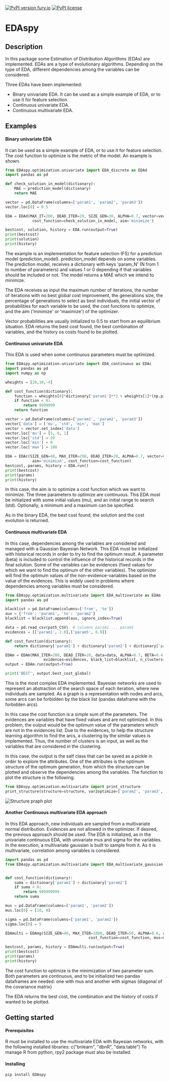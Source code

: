 [![PyPI version fury.io](https://badge.fury.io/py/EDAspy.svg)](https://pypi.python.org/pypi/EDAspy/)
[![PyPI license](https://img.shields.io/pypi/l/EDAspy.svg)](https://pypi.python.org/pypi/EDAspy/)
# EDAspy

## Description

In this package some Estimation of Distribution Algorithms (EDAs) are implemented. EDAs are a type of evolutionary algorithms. Depending on the type of EDA, different dependencies among the variables can be considered.

Three EDAs have been implemented:
* Binary univariate EDA. It can be used as a simple example of EDA, or to use it for feature selection.
* Continuous univariate EDA. 
* Continuous multivariate EDA. 

## Examples

#### Binary univariate EDA
It can be used as a simple example of EDA, or to use it for feature selection. The cost function to optimize is the metric of the model. An example is shown.
```python
from EDAspy.optimization.univariate import EDA_discrete as EDAd
import pandas as pd

def check_solution_in_model(dictionary):
    MAE = prediction_model(dictionary)
    return MAE

vector = pd.DataFrame(columns=['param1', 'param2', 'param3'])
vector.loc[0] = 0.5

EDA = EDAd(MAX_IT=200, DEAD_ITER=20, SIZE_GEN=30, ALPHA=0.7, vector=vector, 
            cost_function=check_solution_in_model, aim='minimize')

bestcost, solution, history = EDA.run(output=True)
print(bestcost)
print(solution)
print(history)
```

The example is an implementation for feature selection (FS) for a prediction model (prediction_model). prediction_model depends on some variables. The prediction model, receives a dictionary with keys 'param_N' (N from 1 to number of parameters) and values 1 or 0 depending if that variables should be included or not. The model returns a MAE which we intend to minimize.

The EDA receives as input the maximum number of iterations, the number of iterations with no best global cost improvement, the generations size, the percentage of generations to select as best individuals, the initial vector of probabilities for each variable to be used, the cost functions to optimize, and the aim ('minimize' or 'maximize') of the optimizer.

Vector probabilities are usually initialized to 0.5 to start from an equilibrium situation. EDA returns the best cost found, the best combination of variables, and the history os costs found to be plotted.

#### Continuous univariate EDA

This EDA is used when some continuous parameters must be optimized. 
```python
from EDAspy.optimization.univariate import EDA_continuous as EDAc
import pandas as pd
import numpy as np

wheights = [20,10,-4]

def cost_function(dictionary):
    function = wheights[0]*dictionary['param1']**2 + wheights[1]*(np.pi/dictionary['param2']) - 2 - wheights[2]*dictionary['param3']
    if function < 0:
        return 9999999
    return function

vector = pd.DataFrame(columns=['param1', 'param2', 'param3'])
vector['data'] = ['mu', 'std', 'min', 'max']
vector = vector.set_index('data')
vector.loc['mu'] = [5, 8, 1]
vector.loc['std'] = 20
vector.loc['min'] = 0
vector.loc['max'] = 100

EDA = EDAc(SIZE_GEN=40, MAX_ITER=200, DEAD_ITER=20, ALPHA=0.7, vector=vector, 
            aim='minimize', cost_function=cost_function)
bestcost, params, history = EDA.run()
print(bestcost)
print(params)
print(history)
```

In this case, the aim is to optimize a cost function which we want to minimize. The three parameters to optimize are continuous. This EDA must be initialized with some initial values (mu), and an initial range to search (std). Optionally, a minimum and a maximum can be specified.

As in the binary EDA, the best cost found, the solution and the cost evolution is returned.

#### Continuous multivariate EDA

In this case, dependencies among the variables are considered and managed with a Gaussian Bayesian Network. This EDA must be initialized with historical records in order to try to find the optimum result. A parameter (beta) is included to control the influence of the historical records in the final solution. Some of the variables can be evidences (fixed values for which we want to find the optimum of the other variables). 
The optimizer will find the optimum values of the non-evidence-variables based on the value of the evidences. This is widely used in problems where dependencies among variables must be considered.

```python
from EDAspy.optimization.multivariate import EDA_multivariate as EDAm
import pandas as pd

blacklist = pd.DataFrame(columns=['from', 'to'])
aux = {'from': 'param1', 'to': 'param2'}
blacklist = blacklist.append(aux, ignore_index=True)

data = pd.read_csv(path_CSV)  # columns param1 ... param5
evidences = [['param1', 2.0],['param5', 6.9]]

def cost_function(dictionary):
    return dictionary['param1'] + dictionary['param2'] + dictionary['param3'] + dictionary['param4'] + dictionary['param5']

EDAm = EDAm(MAX_ITER=200, DEAD_ITER=20, data=data, ALPHA=0.7, BETA=0.4, cost_function=cost_function,
                 evidences=evidences, black_list=blacklist, n_clusters=6, cluster_vars=['param1', 'param5'])
output = EDAm.run(output=True)

print('BEST', output.best_cost_global)
```
This is the most complex EDA implemented. Bayesian networks are used to represent an abstraction of the search space of each iteration, where new individuals are sampled. As a graph is a representation with nodes and arcs, some arcs can be forbidden by the black list (pandas dataframe with the forbidden arcs). 

In this case the cost function is a simple sum of the parameters. The evidences are variables that have fixed values and are not optimized. In this problem, the output would be the optimum value of the parameters which are not in the evidences list.
Due to the evidences, to help the structure learning algorithm to find the arcs, a clustering by the similar values is implemented. Thus, the number of clusters is an input, as well as the variables that are considered in the clustering.

In this case, the output is the self class that can be saved as a pickle in order to explore the attributes. One of the attributes is the optimum structure of the optimum generation, from which the structure can be plotted and observe the dependencies among the variables. The function to plot the structure is the following:
```python
from EDAspy.optimization.multivariate import print_structure
print_structure(structure=structure, var2optimize=['param2', 'param3', 'param4'], evidences=['param1', 'param5'])
```

![Structure praph plot](/structure.PNG "Structure of the optimum generation found by the EDA")

#### Another Continuous multivariate EDA approach

In this EDA approach, new individuals are sampled from a multivariate normal distribution. Evidences are not allowed in the optimizer. If desired, the previous approach should be used.
The EDA is initialized, as in the univariate continuous EDA, with univariate mus and sigma for the variables. In the execution, a multivariate gaussian is built to sample from it. As it is multivariate, correlation among variables is considered.

```python
import pandas as pd
from EDAspy.optimization.multivariate import EDA_multivariate_gaussian as EDAmg


def cost_function(dictionary):
    suma = dictionary['param1'] + dictionary['param2']
    if suma < 0:
        return 999999999
    return suma

mus = pd.DataFrame(columns=['param1', 'param2'])
mus.loc[0] = [10, 8]

sigma = pd.DataFrame(columns=['param1', 'param2'])
sigma.loc[0] = 5

EDAmulti = EDAmg(SIZE_GEN=40, MAX_ITER=1000, DEAD_ITER=50, ALPHA=0.6, aim='minimize',
                                     cost_function=cost_function, mus=mus, sigma=sigma)

bestcost, params, history = EDAmulti.run(output=True)
print(bestcost)
print(params)
print(history)
```

The cost function to optimize is the minimization of two parameter sum. Both parameters are continuous, and to be initialized two pandas dataframes are needed: one with mus and another with sigmas (diagonal of the covariance matrix)

The EDA returns the best cost, the combination and the history of costs if wanted to be plotted.

## Getting started

#### Prerequisites
R must be installed to use the multivariate EDA with Bayesian networks, with the following installed libraries: c("bnlearn", "dbnR", "data.table")
To manage R from python, rpy2 package must also be installed.

#### Installing
```
pip install EDAspy
```
